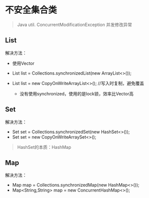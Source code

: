 # 不安全集合类

> Java util. ConcurrentModificationException 并发修改异常

## List

解决方法：

- 使用Vector

- List<String> list = Collections.synchronizedList(new ArrayList<>());
- List<String> list = new CopyOnWriteArrayList<>(); //写入时复制，避免覆盖
  - 没有使用synchronized，使用的是lock锁，效率比Vector高



## Set

解决方法：

- Set<String> set = Collections.synchronizedSet(new HashSet<>());
- Set<String> set = new CopyOnWriteArraySet<>();

> HashSet的本质：HashMap



## Map

解决方法：

- Map<String> map = Collections.synchronizedMap(new HashMap<>());
- Map<String,String> map = new ConcurrentHashMap<>();

